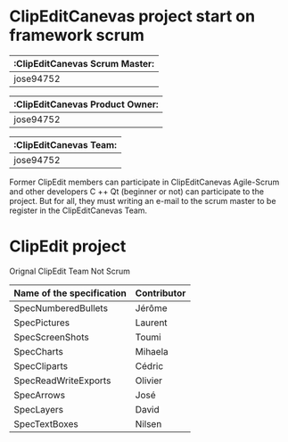 # ClipEditCanevas project start on framework scrum

| :ClipEditCanevas Scrum Master: | 
| ----------- |
| jose94752        |

| :ClipEditCanevas Product Owner: | 
| ----------- |
| jose94752        |

| :ClipEditCanevas Team: | 
| ----------- |
| jose94752        |

Former ClipEdit members can participate in ClipEditCanevas Agile-Scrum
and other developers C ++ Qt (beginner or not) can participate to the project.
But for all, they must writing an e-mail to the scrum master
to be register in the ClipEditCanevas Team.

# ClipEdit project

Orignal ClipEdit Team Not Scrum
 
| Name of the specification | Contributor |
| ------------------------- | ----------- |
| SpecNumberedBullets       | Jérôme      |
| SpecPictures              | Laurent     |
| SpecScreenShots           | Toumi       |
| SpecCharts                | Mihaela     |
| SpecCliparts              | Cédric      |
| SpecReadWriteExports      | Olivier     |
| SpecArrows                | José        |
| SpecLayers                | David       |
| SpecTextBoxes             | Nilsen      | 
